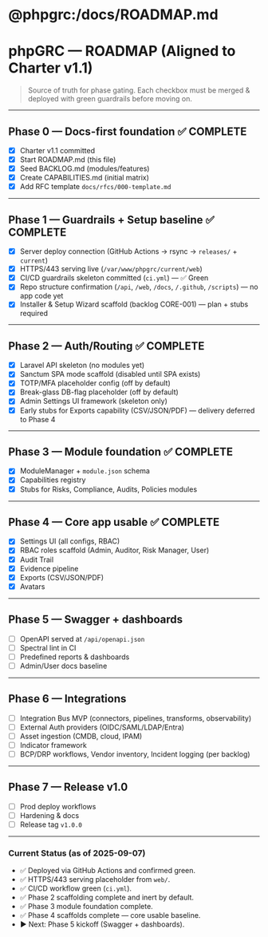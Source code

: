# @phpgrc:/docs/ROADMAP.md

# phpGRC — ROADMAP (Aligned to Charter v1.1)

> Source of truth for phase gating. Each checkbox must be merged & deployed with green guardrails before moving on.

---

## Phase 0 — Docs-first foundation ✅ COMPLETE
- [x] Charter v1.1 committed
- [x] Start ROADMAP.md (this file)
- [x] Seed BACKLOG.md (modules/features)
- [x] Create CAPABILITIES.md (initial matrix)
- [x] Add RFC template `docs/rfcs/000-template.md`

---

## Phase 1 — Guardrails + Setup baseline ✅ COMPLETE
- [x] Server deploy connection (GitHub Actions → rsync → `releases/` + `current`)
- [x] HTTPS/443 serving live (`/var/www/phpgrc/current/web`)
- [x] CI/CD guardrails skeleton committed (`ci.yml`) — ✅ Green
- [x] Repo structure confirmation (`/api`, `/web`, `/docs`, `/.github`, `/scripts`) — no app code yet
- [x] Installer & Setup Wizard scaffold (backlog CORE-001) — plan + stubs required

---

## Phase 2 — Auth/Routing ✅ COMPLETE
- [x] Laravel API skeleton (no modules yet)
- [x] Sanctum SPA mode scaffold (disabled until SPA exists)
- [x] TOTP/MFA placeholder config (off by default)
- [x] Break-glass DB-flag placeholder (off by default)
- [x] Admin Settings UI framework (skeleton only)
- [x] Early stubs for Exports capability (CSV/JSON/PDF) — delivery deferred to Phase 4

---

## Phase 3 — Module foundation ✅ COMPLETE
- [x] ModuleManager + `module.json` schema
- [x] Capabilities registry
- [x] Stubs for Risks, Compliance, Audits, Policies modules

---

## Phase 4 — Core app usable ✅ COMPLETE
- [x] Settings UI (all configs, RBAC)
- [x] RBAC roles scaffold (Admin, Auditor, Risk Manager, User)
- [x] Audit Trail
- [x] Evidence pipeline
- [x] Exports (CSV/JSON/PDF)
- [x] Avatars

---

## Phase 5 — Swagger + dashboards
- [ ] OpenAPI served at `/api/openapi.json`
- [ ] Spectral lint in CI
- [ ] Predefined reports & dashboards
- [ ] Admin/User docs baseline

---

## Phase 6 — Integrations
- [ ] Integration Bus MVP (connectors, pipelines, transforms, observability)  
- [ ] External Auth providers (OIDC/SAML/LDAP/Entra)
- [ ] Asset ingestion (CMDB, cloud, IPAM)
- [ ] Indicator framework
- [ ] BCP/DRP workflows, Vendor inventory, Incident logging (per backlog)

---

## Phase 7 — Release v1.0
- [ ] Prod deploy workflows
- [ ] Hardening & docs
- [ ] Release tag `v1.0.0`

---

### Current Status (as of 2025-09-07)
- ✅ Deployed via GitHub Actions and confirmed green.
- ✅ HTTPS/443 serving placeholder from `web/`.
- ✅ CI/CD workflow green (`ci.yml`).
- ✅ Phase 2 scaffolding complete and inert by default.
- ✅ Phase 3 module foundation complete.
- ✅ Phase 4 scaffolds complete — core usable baseline.
- ▶ Next: Phase 5 kickoff (Swagger + dashboards).
